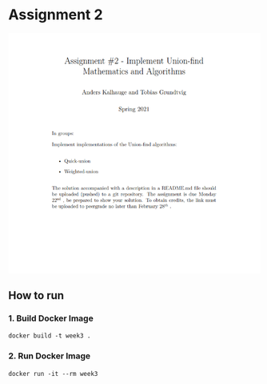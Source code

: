 # Assignment 2


<img style="width: 100vw;" src="./assets/Assignment.PNG"/>

## How to run
### 1. Build Docker Image
```
docker build -t week3 .
```

### 2. Run Docker Image
```
docker run -it --rm week3
```